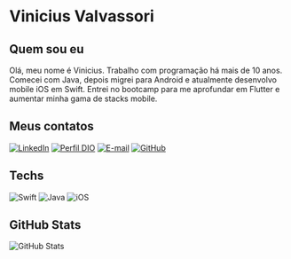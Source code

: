 
# Vinicius Valvassori

## Quem sou eu

Olá, meu nome é Vinicius. Trabalho com programação há mais de 10 anos. Comecei com Java, depois migrei para Android e atualmente desenvolvo mobile iOS em Swift. Entrei no bootcamp para me aprofundar em Flutter e aumentar minha gama de stacks mobile.

## Meus contatos

[![LinkedIn](https://img.shields.io/badge/LinkedIn-000?style=for-the-badge&logo=linkedin&logoColor=0E76A8)](https://www.linkedin.com/in/viniciusvalvassori/)
[![Perfil DIO](https://img.shields.io/badge/-Meu%20Perfil%20na%20DIO-30A3DC?style=for-the-badge)](https://web.dio.me/users/vinicius_ov)
[![E-mail](https://img.shields.io/badge/-Email-000?style=for-the-badge&logo=microsoft-outlook&logoColor=E94D5F)](mailto:vinicius.ov@gmail.com)
[![GitHub](https://img.shields.io/badge/GitHub-000?style=for-the-badge&logo=github&logoColor=fff)](https://github.com/vinicius-ov/)

## Techs

![Swift](https://img.shields.io/badge/SWIFT-000?style=for-the-badge&logo=swift) 
![Java](https://img.shields.io/badge/JAVA-000?style=for-the-badge&logo=java)
![iOS](https://img.shields.io/badge/IOS-000?style=for-the-badge&logo=iOS)  

## GitHub Stats

![GitHub Stats](https://github-readme-stats.vercel.app/api?username=vinicius-ov&show_icons=true&theme=vision-friendly-dark)